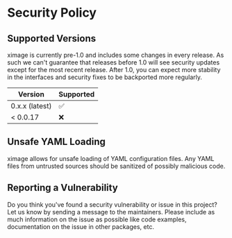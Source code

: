 # Security Policy

## Supported Versions

ximage is currently pre-1.0 and includes some changes in every release. As such we can't
guarantee that releases before 1.0 will see security updates except for the most recent
release. After 1.0, you can expect more stability in the interfaces and security fixes to be
backported more regularly.

| Version        | Supported          |
| -------------- | ------------------ |
| 0.x.x (latest) | :white_check_mark: |
| \< 0.0.17      | :x:                |

## Unsafe YAML Loading

ximage allows for unsafe loading of YAML configuration files. Any YAML files
from untrusted sources should be sanitized of possibly malicious code.

## Reporting a Vulnerability

Do you think you've found a security vulnerability or issue in this project? Let us know by sending
a message to the maintainers. Please include as much information on
the issue as possible like code examples, documentation on the issue in other packages, etc.
